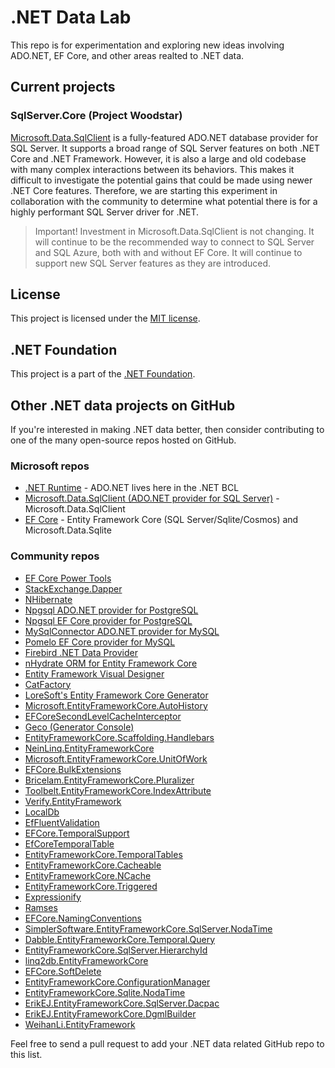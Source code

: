 # .NET Data Lab

This repo is for experimentation and exploring new ideas involving ADO.NET, EF Core, and other areas realted to .NET data.

## Current projects

### SqlServer.Core (Project Woodstar)

[Microsoft.Data.SqlClient](https://github.com/dotnet/sqlclient) is a fully-featured ADO.NET database provider for SQL Server. It supports a broad range of SQL Server features on both .NET Core and .NET Framework. However, it is also a large and old codebase with many complex interactions between its behaviors. This makes it difficult to investigate the potential gains that could be made using newer .NET Core features. Therefore, we are starting this experiment in collaboration with the community to determine what potential there is for a highly performant SQL Server driver for .NET.

> Important! Investment in Microsoft.Data.SqlClient is not changing. It will continue to be the recommended way to connect to SQL Server and SQL Azure, both with and without EF Core. It will continue to support new SQL Server features as they are introduced.

## License

This project is licensed under the [MIT license](LICENSE).

## .NET Foundation

This project is a part of the [.NET Foundation].

[.NET Foundation]: http://www.dotnetfoundation.org/projects
[.NET Foundation forums]: http://forums.dotnetfoundation.org/

## Other .NET data projects on GitHub

If you're interested in making .NET data better, then consider contributing to one of the many open-source repos hosted on GitHub.

### Microsoft repos

- [.NET Runtime](https://github.com/dotnet/runtime) - ADO.NET lives here in the .NET BCL
- [Microsoft.Data.SqlClient (ADO.NET provider for SQL Server)](https://github.com/dotnet/sqlclient) - Microsoft.Data.SqlClient
- [EF Core](https://github.com/dotnet/efcore) - Entity Framework Core (SQL Server/Sqlite/Cosmos) and Microsoft.Data.Sqlite

### Community repos

- [EF Core Power Tools](https://github.com/ErikEJ/EFCorePowerTools)
- [StackExchange.Dapper](https://github.com/StackExchange/Dapper)
- [NHibernate](https://github.com/nhibernate)
- [Npgsql ADO.NET provider for PostgreSQL](https://github.com/npgsql/npgsql)
- [Npgsql EF Core provider for PostgreSQL](https://github.com/npgsql/efcore.pg)
- [MySqlConnector ADO.NET provider for MySQL](https://github.com/mysql-net/MySqlConnector)
- [Pomelo EF Core provider for MySQL](https://github.com/PomeloFoundation/Pomelo.EntityFrameworkCore.MySql)
- [Firebird .NET Data Provider](https://github.com/cincuranet/FirebirdSql.Data.FirebirdClient)
- [nHydrate ORM for Entity Framework Core](https://github.com/nHydrate/nHydrate)
- [Entity Framework Visual Designer](https://github.com/msawczyn/EFDesigner)
- [CatFactory](https://github.com/hherzl/CatFactory.EntityFrameworkCore)
- [LoreSoft's Entity Framework Core Generator](https://github.com/loresoft/EntityFrameworkCore.Generator)
- [Microsoft.EntityFrameworkCore.AutoHistory](https://github.com/Arch/AutoHistory/)
- [EFCoreSecondLevelCacheInterceptor](https://github.com/VahidN/EFCoreSecondLevelCacheInterceptor)
- [Geco (Generator Console)](https://github.com/iQuarc/Geco)
- [EntityFrameworkCore.Scaffolding.Handlebars](https://github.com/TrackableEntities/EntityFrameworkCore.Scaffolding.Handlebars)
- [NeinLinq.EntityFrameworkCore](https://github.com/axelheer/nein-linq/)
- [Microsoft.EntityFrameworkCore.UnitOfWork](https://github.com/Arch/UnitOfWork/)
- [EFCore.BulkExtensions](https://github.com/borisdj/EFCore.BulkExtensions)
- [Bricelam.EntityFrameworkCore.Pluralizer](https://github.com/bricelam/EFCore.Pluralizer)
- [Toolbelt.EntityFrameworkCore.IndexAttribute](https://github.com/jsakamoto/EntityFrameworkCore.IndexAttribute)
- [Verify.EntityFramework](https://github.com/VerifyTests/Verify.EntityFramework)
- [LocalDb](https://github.com/SimonCropp/LocalDb)
- [EfFluentValidation](https://github.com/SimonCropp/EfFluentValidation)
- [EFCore.TemporalSupport](https://github.com/cpoDesign/EFCore.TemporalSupport)
- [EfCoreTemporalTable](https://github.com/glautrou/EfCoreTemporalTable)
- [EntityFrameworkCore.TemporalTables](https://github.com/findulov/EntityFrameworkCore.TemporalTables)
- [EntityFrameworkCore.Cacheable](https://github.com/SteffenMangold/EntityFrameworkCore.Cacheable)
- [EntityFrameworkCore.NCache](https://www.alachisoft.com/ncache/ef-core-cache.html)
- [EntityFrameworkCore.Triggered](https://github.com/koenbeuk/EntityFrameworkCore.Triggered)
- [Expressionify](https://github.com/ClaveConsulting/Expressionify)
- [Ramses](https://github.com/JValck/Ramses)
- [EFCore.NamingConventions](https://github.com/efcore/EFCore.NamingConventions)
- [SimplerSoftware.EntityFrameworkCore.SqlServer.NodaTime](https://github.com/StevenRasmussen/EFCore.SqlServer.NodaTime)
- [Dabble.EntityFrameworkCore.Temporal.Query](https://github.com/Adam-Langley/efcore-temporal-query)
- [EntityFrameworkCore.SqlServer.HierarchyId](https://github.com/efcore/EFCore.SqlServer.HierarchyId)
- [linq2db.EntityFrameworkCore](https://github.com/linq2db/linq2db.EntityFrameworkCore)
- [EFCore.SoftDelete](https://www.nuget.org/packages/EFCore.SoftDelete)
- [EntityFrameworkCore.ConfigurationManager](https://github.com/efcore/EFCore.ConfigurationManager)
- [EntityFrameworkCore.Sqlite.NodaTime](https://github.com/khellang/EFCore.Sqlite.NodaTime)
- [ErikEJ.EntityFrameworkCore.SqlServer.Dacpac](https://github.com/ErikEJ/EFCorePowerTools/wiki/ErikEJ.EntityFrameworkCore.SqlServer.Dacpac)
- [ErikEJ.EntityFrameworkCore.DgmlBuilder](https://github.com/ErikEJ/EFCorePowerTools/wiki/Inspect-your-DbContext-model)
- [WeihanLi.EntityFramework](https://github.com/WeihanLi/WeihanLi.EntityFramework)

Feel free to send a pull request to add your .NET data related GitHub repo to this list.
